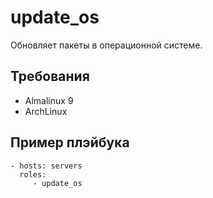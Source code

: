 update_os
=========

Обновляет пакеты в операционной системе.

Требования
------------

- Almalinux 9
- ArchLinux

Пример плэйбука
----------------

    - hosts: servers
      roles:
         - update_os
